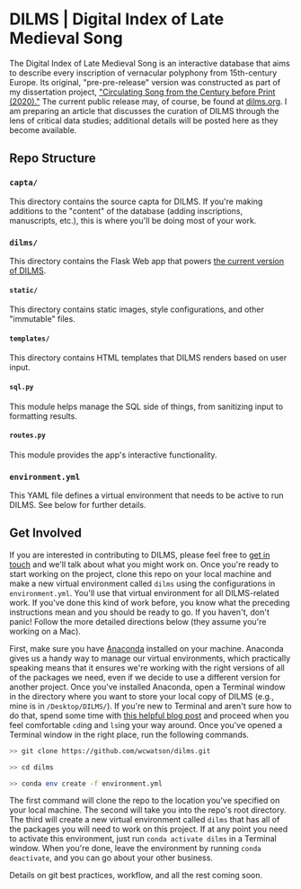 # DILMS | Digital Index of Late Medieval Song

The Digital Index of Late Medieval Song is an interactive database that aims to describe every inscription of vernacular polyphony from 15th-century Europe.
Its original, "pre-pre-release" version was constructed as part of my dissertation project, ["Circulating Song from the Century before Print (2020)."][1]
The current public release may, of course, be found at [dilms.org][2].
I am preparing an article that discusses the curation of DILMS through the lens of critical data studies; additional details will be posted here as they become available.

## Repo Structure

### `capta/`
This directory contains the source capta for DILMS.
If you're making additions to the "content" of the database (adding inscriptions, manuscripts, etc.), this is where you'll be doing most of your work.

### `dilms/`
This directory contains the Flask Web app that powers [the current version of DILMS][2].

#### `static/`
This directory contains static images, style configurations, and other "immutable" files.

#### `templates/`
This directory contains HTML templates that DILMS renders based on user input.

#### `sql.py`
This module helps manage the SQL side of things, from sanitizing input to formatting results.

#### `routes.py`
This module provides the app's interactive functionality.

### `environment.yml`
This YAML file defines a virtual environment that needs to be active to run DILMS.
See below for further details.

## Get Involved
If you are interested in contributing to DILMS, please feel free to [get in touch](mailto:admin@dilms.org) and we'll talk about what you might work on.
Once you're ready to start working on the project, clone this repo on your local machine and make a new virtual environment called `dilms` using the configurations in `environment.yml`.
You'll use that virtual environment for all DILMS-related work.
If you've done this kind of work before, you know what the preceding instructions mean and you should be ready to go.
If you haven't, don't panic!
Follow the more detailed directions below (they assume you're working on a Mac).

First, make sure you have [Anaconda][3] installed on your machine.
Anaconda gives us a handy way to manage our virtual environments, which practically speaking means that it ensures we're working with the right versions of all of the packages we need, even if we decide to use a different version for another project.
Once you've installed Anaconda, open a Terminal window in the directory where you want to store your local copy of DILMS (e.g., mine is in `/Desktop/DILMS/`).
If you're new to Terminal and aren't sure how to do that, spend some time with [this helpful blog post][4] and proceed when you feel comfortable `cd`ing and `ls`ing your way around.
Once you've opened a Terminal window in the right place, run the following commands.
```bash
>> git clone https://github.com/wcwatson/dilms.git

>> cd dilms

>> conda env create -f environment.yml
```
The first command will clone the repo to the location you've specified on your local machine.
The second will take you into the repo's root directory.
The third will create a new virtual environment called `dilms` that has all of the packages you will need to work on this project.
If at any point you need to activate this environment, just run `conda activate dilms` in a Terminal window.
When you're done, leave the environment by running `conda deactivate`, and you can go about your other business.

Details on git best practices, workflow, and all the rest coming soon.

[1]: <https://www.researchgate.net/publication/340849806_Circulating_Song_from_the_Century_before_Print>
[2]: <http://www.dilms.org>
[3]: <https://www.anaconda.com/>
[4]: <https://medium.com/@grace.m.nolan/terminal-for-beginners-e492ba10902a>